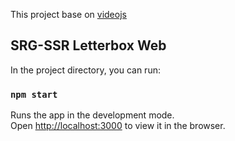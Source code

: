 This project base on [videojs](https://github.com/videojs/video.js)

## SRG-SSR Letterbox Web

In the project directory, you can run:

### `npm start`

Runs the app in the development mode.<br>
Open [http://localhost:3000](http://localhost:3000) to view it in the browser.


